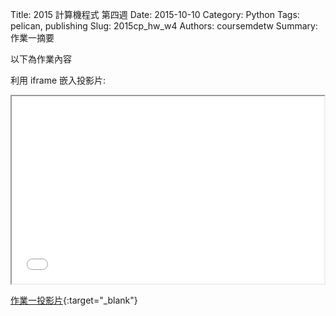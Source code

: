 Title: 2015 計算機程式 第四週
Date: 2015-10-10
Category: Python
Tags: pelican, publishing
Slug: 2015cp_hw_w4
Authors: coursemdetw
Summary: 作業一摘要

以下為作業內容

利用 iframe 嵌入投影片:

<iframe src="W4.html" width="500" height="300"></iframe>

[作業一投影片](W4.html){:target="_blank"}
